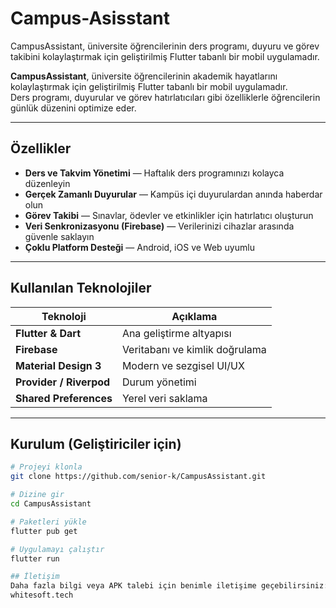 # Campus-Asisstant
CampusAssistant, üniversite öğrencilerinin ders programı, duyuru ve görev takibini kolaylaştırmak için geliştirilmiş Flutter tabanlı bir mobil uygulamadır.

**CampusAssistant**, üniversite öğrencilerinin akademik hayatlarını kolaylaştırmak için geliştirilmiş Flutter tabanlı bir mobil uygulamadır.  
Ders programı, duyurular ve görev hatırlatıcıları gibi özelliklerle öğrencilerin günlük düzenini optimize eder.

---

## Özellikler

-  **Ders ve Takvim Yönetimi** — Haftalık ders programınızı kolayca düzenleyin  
-  **Gerçek Zamanlı Duyurular** — Kampüs içi duyurulardan anında haberdar olun  
-  **Görev Takibi** — Sınavlar, ödevler ve etkinlikler için hatırlatıcı oluşturun  
-  **Veri Senkronizasyonu (Firebase)** — Verilerinizi cihazlar arasında güvenle saklayın  
-  **Çoklu Platform Desteği** — Android, iOS ve Web uyumlu

---

##  Kullanılan Teknolojiler

| Teknoloji | Açıklama |
|------------|-----------|
| **Flutter & Dart** | Ana geliştirme altyapısı |
| **Firebase** | Veritabanı ve kimlik doğrulama |
| **Material Design 3** | Modern ve sezgisel UI/UX |
| **Provider / Riverpod** | Durum yönetimi |
| **Shared Preferences** | Yerel veri saklama |

---

##  Kurulum (Geliştiriciler için)

```bash
# Projeyi klonla
git clone https://github.com/senior-k/CampusAssistant.git

# Dizine gir
cd CampusAssistant

# Paketleri yükle
flutter pub get

# Uygulamayı çalıştır
flutter run

## İletişim
Daha fazla bilgi veya APK talebi için benimle iletişime geçebilirsiniz:
whitesoft.tech
